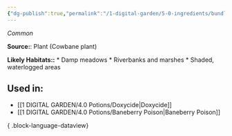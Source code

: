 ```yaml
---
{"dg-publish":true,"permalink":"/1-digital-garden/5-0-ingredients/bundle-of-cowbane/","tags":["ingredient","common"]}
---
```


*Common*

**Source:**: Plant (Cowbane plant)

**Likely Habitats::** * Damp meadows * Riverbanks and marshes * Shaded, waterlogged areas

## Used in:
- [[1 DIGITAL GARDEN/4.0 Potions/Doxycide\|Doxycide]]
- [[1 DIGITAL GARDEN/4.0 Potions/Baneberry Poison\|Baneberry Poison]]

{ .block-language-dataview}

